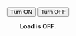 <script src="https://cdn.netpie.io/microgear.js"></script>

<script>

  const APPID = "Toralightserver";
  const KEY = "m0TvcjEYOswzxpn";
  const SECRET = "wYU8cLHrzroCKH6zz208VxW9i";

  const ALIAS = "http://192.168.43.125";     //  ชื่อตัวเอง
  const thing1 = "Toralight";                                   //  ชื่อเพื่อนที่จะคุย

  function switchPress(logic){
    if(logic == 1 ){
      microgear.chat(thing1,"ON");
    }else if(logic == 0 ){
      microgear.chat(thing1,"OFF");
    }
  }

  var microgear = Microgear.create({
    key: KEY,
    secret: SECRET,
    alias : ALIAS
  });


  microgear.on('message', function(topic,data) {
    if(data=="ON"){
      document.getElementById("Status").innerHTML =  "Load is ON.";
    }else if(data=="OFF"){
      document.getElementById("Status").innerHTML =  "Load is OFF."; 
    }
  });

  microgear.on('connected', function() {
    microgear.setAlias(ALIAS);
    document.getElementById("connected_NETPIE").innerHTML = "Connected to NETPIE"
  });

  microgear.on('present', function(event) {
    console.log(event);
  });

  microgear.on('absent', function(event) {
    console.log(event);
  });

  microgear.resettoken(function(err) {
    microgear.connect(APPID);
  });

</script>
<center>
  <h1 id="connected_NETPIE"></h1>
  <button type="button" onclick="switchPress(1)">Turn ON</button>
  <button type="button" onclick="switchPress(0)">Turn OFF</button>
  <p><strong id="Status">Load is OFF.</strong></p>
</center>
